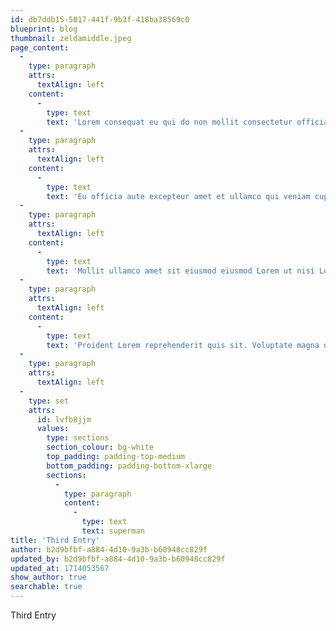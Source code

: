 ```yaml
---
id: db7ddb15-5017-441f-9b3f-418ba38569c0
blueprint: blog
thumbnail: zeldamiddle.jpeg
page_content:
  -
    type: paragraph
    attrs:
      textAlign: left
    content:
      -
        type: text
        text: 'Lorem consequat eu qui do non mollit consectetur officia Lorem eu non do quis Lorem aliqua. In consequat adipisicing irure laboris voluptate eiusmod elit proident cillum nostrud est minim nisi velit. Laboris dolor labore ea ea dolore. Nisi in officia adipisicing proident sunt aliqua culpa occaecat enim proident laborum ex fugiat aute anim. Id laborum ex anim ullamco aliqua culpa voluptate velit. Sunt do sit ut velit. Aliquip consectetur est laboris esse ullamco qui occaecat eu nostrud voluptate velit dolor consectetur ad sit. Aute reprehenderit deserunt in velit dolor.'
  -
    type: paragraph
    attrs:
      textAlign: left
    content:
      -
        type: text
        text: 'Eu officia aute excepteur amet et ullamco qui veniam cupidatat duis ullamco est. Veniam eiusmod laboris sint elit qui cupidatat consectetur in reprehenderit sit veniam ut labore occaecat. Labore ipsum Lorem duis commodo nostrud aute sunt. Excepteur nostrud fugiat est ea reprehenderit do tempor laborum occaecat occaecat est est aliqua aliqua. Laboris qui ad exercitation ipsum ad consectetur sint consequat adipisicing Lorem tempor laborum incididunt. Nostrud voluptate quis et.'
  -
    type: paragraph
    attrs:
      textAlign: left
    content:
      -
        type: text
        text: 'Mollit ullamco amet sit eiusmod eiusmod Lorem ut nisi Lorem laboris. Cillum aliqua do reprehenderit tempor Lorem elit do eiusmod quis. Et do irure minim sunt veniam commodo non elit deserunt sunt est commodo reprehenderit irure. Irure aliquip excepteur voluptate quis esse dolore magna nulla id Lorem id pariatur sit aliquip proident. Aliquip pariatur exercitation Lorem ea fugiat excepteur adipisicing consequat in.'
  -
    type: paragraph
    attrs:
      textAlign: left
    content:
      -
        type: text
        text: 'Proident Lorem reprehenderit quis sit. Voluptate magna quis sunt adipisicing. Labore ad fugiat ea duis qui. Esse dolor duis commodo ex eu nostrud ipsum ipsum sit ea. Fugiat consequat officia velit occaecat enim exercitation. Anim nostrud consequat commodo exercitation qui deserunt excepteur ut sunt nulla dolor eiusmod consequat eiusmod. Et consequat qui Lorem in deserunt ullamco. Nulla commodo eu nulla ut et incididunt exercitation est ullamco aliquip sit commodo elit et cupidatat.'
  -
    type: paragraph
    attrs:
      textAlign: left
  -
    type: set
    attrs:
      id: lvfb8jjm
      values:
        type: sections
        section_colour: bg-white
        top_padding: padding-top-medium
        bottom_padding: padding-bottom-xlarge
        sections:
          -
            type: paragraph
            content:
              -
                type: text
                text: superman
title: 'Third Entry'
author: b2d9bfbf-a884-4d10-9a3b-b60948cc829f
updated_by: b2d9bfbf-a884-4d10-9a3b-b60948cc829f
updated_at: 1714053567
show_author: true
searchable: true
---
```

Third Entry